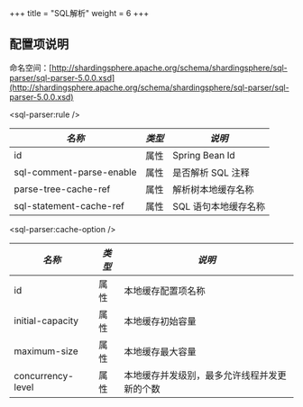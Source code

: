 +++
title = "SQL解析"
weight = 6
+++

## 配置项说明

命名空间：[http://shardingsphere.apache.org/schema/shardingsphere/sql-parser/sql-parser-5.0.0.xsd](http://shardingsphere.apache.org/schema/shardingsphere/sql-parser/sql-parser-5.0.0.xsd)

\<sql-parser:rule />

| *名称*                     | *类型* | *说明*           |
|--------------------------|------|----------------|
| id                       | 属性   | Spring Bean Id |
| sql-comment-parse-enable | 属性   | 是否解析 SQL 注释    |
| parse-tree-cache-ref     | 属性   | 解析树本地缓存名称      |
| sql-statement-cache-ref  | 属性   | SQL 语句本地缓存名称   |

\<sql-parser:cache-option />

| *名称*                        | *类型* | *说明*               |
|-----------------------------| ----- |--------------------|
| id                          | 属性  | 本地缓存配置项名称          |
| initial-capacity            | 属性  | 本地缓存初始容量           |
| maximum-size                | 属性  | 本地缓存最大容量             |
| concurrency-level           | 属性  | 本地缓存并发级别，最多允许线程并发更新的个数 |
